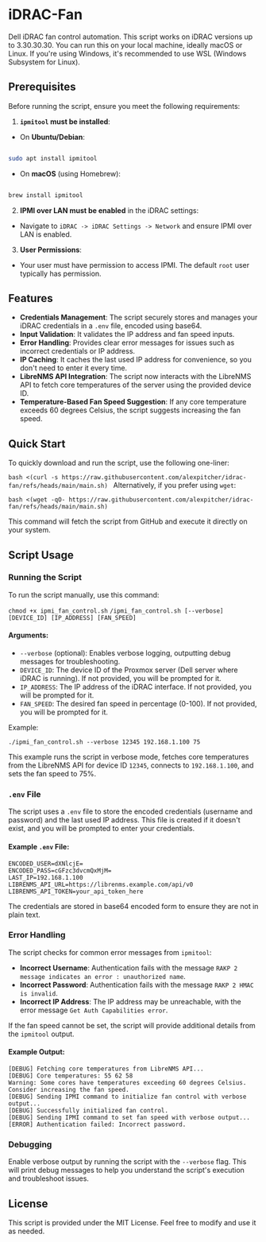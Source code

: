 # iDRAC-Fan

Dell iDRAC fan control automation. This script works on iDRAC versions up to 3.30.30.30. You can run this on your local machine, ideally macOS or Linux. If you're using Windows, it's recommended to use WSL (Windows Subsystem for Linux).
## Prerequisites

Before running the script, ensure you meet the following requirements:

1. **`ipmitool` must be installed**:

- On **Ubuntu/Debian**:
```bash

sudo apt install ipmitool

```
- On **macOS** (using Homebrew):
```bash

brew install ipmitool

```

2. **IPMI over LAN must be enabled** in the iDRAC settings:

- Navigate to `iDRAC -> iDRAC Settings -> Network` and ensure IPMI over LAN is enabled.

3. **User Permissions**:

- Your user must have permission to access IPMI. The default `root` user typically has permission.
## Features

- **Credentials Management**: The script securely stores and manages your iDRAC credentials in a `.env` file, encoded using base64.
- **Input Validation**: It validates the IP address and fan speed inputs.
- **Error Handling**: Provides clear error messages for issues such as incorrect credentials or IP address.
- **IP Caching**: It caches the last used IP address for convenience, so you don't need to enter it every time.
- **LibreNMS API Integration**: The script now interacts with the LibreNMS API to fetch core temperatures of the server using the provided device ID.
- **Temperature-Based Fan Speed Suggestion**: If any core temperature exceeds 60 degrees Celsius, the script suggests increasing the fan speed.

## Quick Start

To quickly download and run the script, use the following one-liner:

`bash <(curl -s https://raw.githubusercontent.com/alexpitcher/idrac-fan/refs/heads/main/main.sh)
`
Alternatively, if you prefer using `wget`:

`bash <(wget -qO- https://raw.githubusercontent.com/alexpitcher/idrac-fan/refs/heads/main/main.sh)`

This command will fetch the script from GitHub and execute it directly on your system.
## Script Usage

### Running the Script

To run the script manually, use this command:

`chmod +x ipmi_fan_control.sh`
`/ipmi_fan_control.sh [--verbose] [DEVICE_ID] [IP_ADDRESS] [FAN_SPEED]`

#### Arguments:

- `--verbose` (optional): Enables verbose logging, outputting debug messages for troubleshooting.
- `DEVICE_ID`: The device ID of the Proxmox server (Dell server where iDRAC is running). If not provided, you will be prompted for it.
- `IP_ADDRESS`: The IP address of the iDRAC interface. If not provided, you will be prompted for it.
- `FAN_SPEED`: The desired fan speed in percentage (0-100). If not provided, you will be prompted for it.

Example:

`./ipmi_fan_control.sh --verbose 12345 192.168.1.100 75`

This example runs the script in verbose mode, fetches core temperatures from the LibreNMS API for device ID `12345`, connects to `192.168.1.100`, and sets the fan speed to 75%.

### `.env` File

The script uses a `.env` file to store the encoded credentials (username and password) and the last used IP address. This file is created if it doesn't exist, and you will be prompted to enter your credentials.

#### Example `.env` File:
```
ENCODED_USER=dXNlcjE=
ENCODED_PASS=cGFzc3dvcmQxMjM=
LAST_IP=192.168.1.100
LIBRENMS_API_URL=https://librenms.example.com/api/v0
LIBRENMS_API_TOKEN=your_api_token_here
```
The credentials are stored in base64 encoded form to ensure they are not in plain text.

### Error Handling

The script checks for common error messages from `ipmitool`:

- **Incorrect Username**: Authentication fails with the message `RAKP 2 message indicates an error : unauthorized name`.
- **Incorrect Password**: Authentication fails with the message `RAKP 2 HMAC is invalid`.
- **Incorrect IP Address**: The IP address may be unreachable, with the error message `Get Auth Capabilities error`.

If the fan speed cannot be set, the script will provide additional details from the `ipmitool` output.

#### Example Output:
```[DEBUG] Starting script execution...
[DEBUG] Fetching core temperatures from LibreNMS API...
[DEBUG] Core temperatures: 55 62 58
Warning: Some cores have temperatures exceeding 60 degrees Celsius. Consider increasing the fan speed.
[DEBUG] Sending IPMI command to initialize fan control with verbose output...
[DEBUG] Successfully initialized fan control.
[DEBUG] Sending IPMI command to set fan speed with verbose output...
[ERROR] Authentication failed: Incorrect password.
```
### Debugging

Enable verbose output by running the script with the `--verbose` flag. This will print debug messages to help you understand the script's execution and troubleshoot issues.

## License

This script is provided under the MIT License. Feel free to modify and use it as needed.
